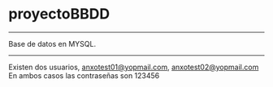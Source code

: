 # proyectoBBDD

***
Base de datos en MYSQL.
***

Existen dos usuarios, anxotest01@yopmail.com, anxotest02@yopmail.com
En ambos casos las contraseñas son 123456
